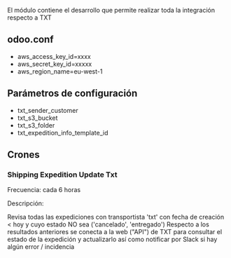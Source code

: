 El módulo contiene el desarrollo que permite realizar toda la integración respecto a TXT

## odoo.conf
- aws_access_key_id=xxxx
- aws_secret_key_id=xxxxx
- aws_region_name=eu-west-1

## Parámetros de configuración
- txt_sender_customer
- txt_s3_bucket
- txt_s3_folder
- txt_expedition_info_template_id

## Crones

### Shipping Expedition Update Txt 
Frecuencia: cada 6 horas

Descripción: 

Revisa todas las expediciones con transportista 'txt' con fecha de creación < hoy y cuyo estado NO sea ('cancelado', 'entregado')
Respecto a los resultados anteriores se conecta a la web ("API") de TXT para consultar el estado de la expedición y actualizarlo así como notificar por Slack si hay algún error / incidencia
